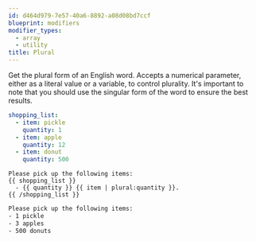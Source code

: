 ```yaml
---
id: d464d979-7e57-40a6-8892-a08d08bd7ccf
blueprint: modifiers
modifier_types:
  - array
  - utility
title: Plural
---
```

Get the plural form of an English word. Accepts a numerical parameter, either as a literal value or a variable, to control plurality. It's important to note that you should use the singular form of the word to ensure the best results.

```yaml
shopping_list:
  - item: pickle
    quantity: 1
  - item: apple
    quantity: 12
  - item: donut
    quantity: 500
```

```
Please pick up the following items:
{{ shopping_list }}
  - {{ quantity }} {{ item | plural:quantity }}.
{{ /shopping_list }}
```

```html
Please pick up the following items:
- 1 pickle
- 3 apples
- 500 donuts
```
